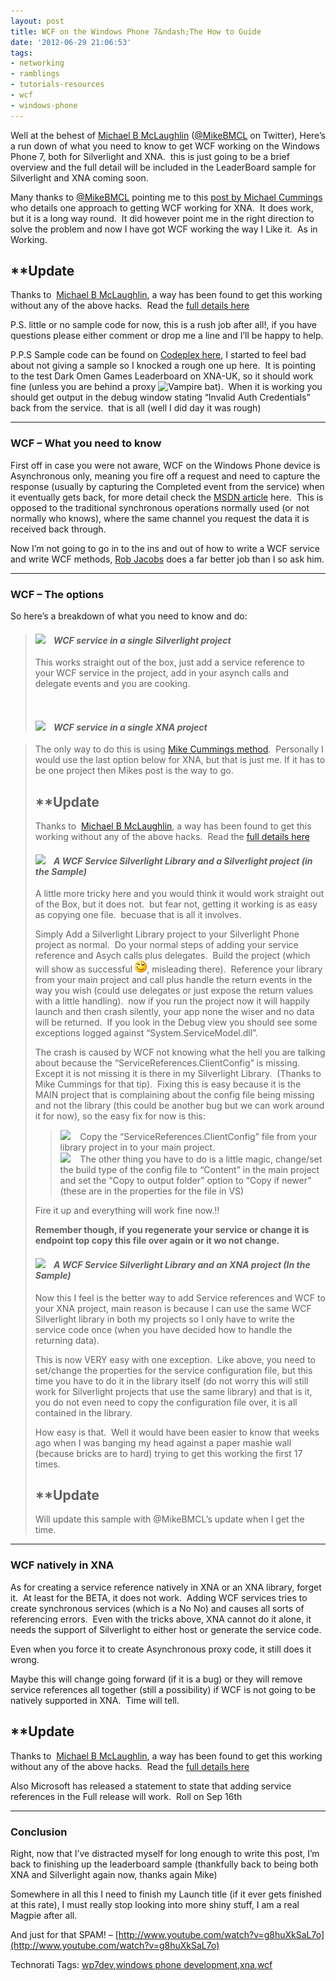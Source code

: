 ```yaml
---
layout: post
title: WCF on the Windows Phone 7&ndash;The How to Guide
date: '2012-06-29 21:06:53'
tags:
- networking
- ramblings
- tutorials-resources
- wcf
- windows-phone
---
```


Well at the behest of [Michael B McLaughlin](http://geekswithblogs.net/mikebmcl/Default.aspx) ([@MikeBMCL](http://twitter.com/mikebmcl) on Twitter), Here’s a run down of what you need to know to get WCF working on the Windows Phone 7, both for Silverlight and XNA.&nbsp; this is just going to be a brief overview and the full detail will be included in the LeaderBoard sample for Silverlight and XNA coming soon.

Many thanks to [@MikeBMCL](http://twitter.com/mikebmcl) pointing me to this [post by Michael Cummings](http://geekswithblogs.net/Mathoms/archive/2010/06/17/using-web-services-from-an-xna-4.0-wp7-game.aspx) who details one approach to getting WCF working for XNA.&nbsp; It does work, but it is a long way round.&nbsp; It did however point me in the right direction to solve the problem and now I have got WCF working the way I Like it.&nbsp; As in Working.

## \*\*Update

Thanks to&nbsp; [Michael B McLaughlin](http://geekswithblogs.net/mikebmcl/Default.aspx), a way has been found to get this working without any of the above hacks.&nbsp; Read the [full details here](http://geekswithblogs.net/mikebmcl/archive/2010/08/30/wcf-and-xna-on-wp7-ndash-hack-free.aspx)

P.S. little or no sample code for now, this is a rush job after all!, if you have questions please either comment or drop me a line and I’ll be happy to help.

P.P.S Sample code can be found on [Codeplex here](http://startrooper2dxna.codeplex.com/releases/view/51124), I started to feel bad about not giving a sample so I knocked a rough one up here.&nbsp; It is pointing to the test Dark Omen Games Leaderboard on XNA-UK, so it should work fine (unless you are behind a proxy ![Vampire bat](/cfs-file.ashx/__key/CommunityServer.Blogs.Components.WeblogFiles/darkgenesis.metablogapi/4718.wlEmoticonvampirebat_5F00_3507D07E.png)).&nbsp; When it is working you should get output in the debug window stating “Invalid Auth Credentials” back from the service.&nbsp; that is all (well I did day it was rough)

* * *

### WCF – What you need to know

First off in case you were not aware, WCF on the Windows Phone device is Asynchronous only, meaning you fire off a request and need to capture the response (usually by capturing the Completed event from the service) when it eventually gets back, for more detail check the [MSDN article](http://msdn.microsoft.com/en-us/magazine/cc163537.aspx) here.&nbsp; This is opposed to the traditional synchronous operations normally used (or not normally who knows), where the same channel you request the data it is received back through.

Now I’m not going to go in to the ins and out of how to write a WCF service and write WCF methods, [Rob Jacobs](http://blogs.msdn.com/b/rjacobs/) does a far better job than I so ask him.

* * *

### WCF – The options

So here’s a breakdown of what you need to know and do:

> #### _![](http://www.dotnetscraps.com/samples/bullets/009.gif)&nbsp;&nbsp;&nbsp; WCF service in a single Silverlight project_
> 
> This works straight out of the box, just add a service reference to your WCF service in the project, add in your asynch calls and delegate events and you are cooking.
> 
> &nbsp;
> 
> #### _![](http://www.dotnetscraps.com/samples/bullets/009.gif)&nbsp;&nbsp;&nbsp; WCF service in a single XNA project_

> The only way to do this is using [Mike Cummings method](http://geekswithblogs.net/Mathoms/archive/2010/06/17/using-web-services-from-an-xna-4.0-wp7-game.aspx).&nbsp; Personally I would use the last option below for XNA, but that is just me. If it has to be one project then Mikes post is the way to go.
> 
> ## \*\*Update
> 
> Thanks to&nbsp; [Michael B McLaughlin](http://geekswithblogs.net/mikebmcl/Default.aspx), a way has been found to get this working without any of the above hacks.&nbsp; Read the [full details here](http://geekswithblogs.net/mikebmcl/archive/2010/08/30/wcf-and-xna-on-wp7-ndash-hack-free.aspx)
> 
> #### _![](http://www.dotnetscraps.com/samples/bullets/009.gif)&nbsp;&nbsp;&nbsp; A WCF Service Silverlight Library and a Silverlight project **(in the Sample)**_
> 
> A little more tricky here and you would think it would work straight out of the Box, but it does not.&nbsp; but fear not, getting it working is as easy as copying one file.&nbsp; becuase that is all it involves.
> 
> Simply Add a Silverlight Library project to your Silverlight Phone project as normal.&nbsp; Do your normal steps of adding your service reference and Asych calls plus delegates.&nbsp; Build the project (which will show as successful ![Winking smile](/Images/wordpress/2012/06/wlEmoticon-winkingsmile2.png), misleading there).&nbsp; Reference your library from your main project and call plus handle the return events in the way you wish (could use delegates or just expose the return values with a little handling).&nbsp; now if you run the project now it will happily launch and then crash silently, your app none the wiser and no data will be returned.&nbsp; If you look in the Debug view you should see some exceptions logged against “System.ServiceModel.dll”.
> 
> The crash is caused by WCF not knowing what the hell you are talking about because the “ServiceReferences.ClientConfig” is missing.&nbsp; Except it is not missing it is there in my Silverlight Library.&nbsp; (Thanks to Mike Cummings for that tip).&nbsp; Fixing this is easy because it is the MAIN project that is complaining about the config file being missing and not the library (this could be another bug but we can work around it for now), so the easy fix for now is this:
> 
> > ![](http://www.dotnetscraps.com/samples/bullets/010.gif)&nbsp;&nbsp;&nbsp; Copy the “ServiceReferences.ClientConfig” file from your library project in to your main project.   
> > ![](http://www.dotnetscraps.com/samples/bullets/010.gif)&nbsp;&nbsp;&nbsp; The other thing you have to do is a little magic, change/set the build type of the config file to “Content” in the main project and set the “Copy to output folder” option to “Copy if newer” (these are in the properties for the file in VS)
> 
> Fire it up and everything will work fine now.!!
> 
> **Remember though, if you regenerate your service or change it is endpoint top copy this file over again or it wo not change.**
> 
> #### ![](http://www.dotnetscraps.com/samples/bullets/009.gif)&nbsp;&nbsp;&nbsp; _A WCF Service Silverlight Library and an XNA project **(In the Sample)**_
> 
> Now this I feel is the better way to add Service references and WCF to your XNA project, main reason is because I can use the same WCF Silverlight library in both my projects so I only have to write the service code once (when you have decided how to handle the returning data).
> 
> This is now VERY easy with one exception.&nbsp; Like above, you need to set/change the properties for the service configuration file, but this time you have to do it in the library itself (do not worry this will still work for Silverlight projects that use the same library) and that is it, you do not even need to copy the configuration file over, it is all contained in the library.
> 
> How easy is that.&nbsp; Well it would have been easier to know that weeks ago when I was banging my head against a paper mashie wall (because bricks are to hard) trying to get this working the first 17 times.
> 
> ## \*\*Update
> 
> Will update this sample with @MikeBMCL’s update when I get the time.

* * *

### WCF natively in XNA

As for creating a service reference natively in XNA or an XNA library, forget it.&nbsp; At least for the BETA, it does not work.&nbsp; Adding WCF services tries to create synchronous services (which is a No No) and causes all sorts of referencing errors.&nbsp; Even with the tricks above, XNA cannot do it alone, it needs the support of Silverlight to either host or generate the service code.

Even when you force it to create Asynchronous proxy code, it still does it wrong.

Maybe this will change going forward (if it is a bug) or they will remove service references all together (still a possibility) if WCF is not going to be natively supported in XNA.&nbsp; Time will tell.

## \*\*Update

Thanks to&nbsp; [Michael B McLaughlin](http://geekswithblogs.net/mikebmcl/Default.aspx), a way has been found to get this working without any of the above hacks.&nbsp; Read the [full details here](http://geekswithblogs.net/mikebmcl/archive/2010/08/30/wcf-and-xna-on-wp7-ndash-hack-free.aspx)

Also Microsoft has released a statement to state that adding service references in the Full release will work.&nbsp; Roll on Sep 16th

* * *

### Conclusion

Right, now that I’ve distracted myself for long enough to write this post, I’m back to finishing up the leaderboard sample (thankfully back to being both XNA and Silverlight again now, thanks again Mike)

Somewhere in all this I need to finish my Launch title (if it ever gets finished at this rate), I must really stop looking into more shiny stuff, I am a real Magpie after all.

And just for that SPAM! – [http://www.youtube.com/watch?v=g8huXkSaL7o](http://www.youtube.com/watch?v=g8huXkSaL7o)

Technorati Tags: [wp7dev](http://technorati.com/tags/wp7dev),[windows phone development](http://technorati.com/tags/windows+phone+development),[xna](http://technorati.com/tags/xna),[wcf](http://technorati.com/tags/wcf)
